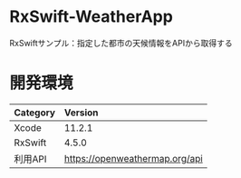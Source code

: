 # RxSwift-WeatherApp
RxSwiftサンプル：指定した都市の天候情報をAPIから取得する

# 開発環境

|Category | Version |
|:-----------|:------------|
| Xcode | 11.2.1 |
| RxSwift | 4.5.0 |
| 利用API | https://openweathermap.org/api |

